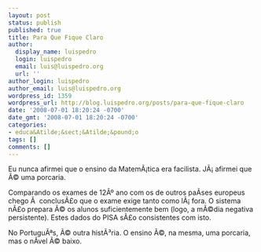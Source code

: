 ```yaml
---
layout: post
status: publish
published: true
title: Para Que Fique Claro
author:
  display_name: luispedro
  login: luispedro
  email: luis@luispedro.org
  url: ''
author_login: luispedro
author_email: luis@luispedro.org
wordpress_id: 1359
wordpress_url: http://blog.luispedro.org/posts/para-que-fique-claro
date: '2008-07-01 18:20:24 -0700'
date_gmt: '2008-07-01 18:20:24 -0700'
categories:
- educa&Atilde;&sect;&Atilde;&pound;o
tags: []
comments: []
---
```

<p>Eu nunca afirmei que o ensino da Matem&Atilde;&iexcl;tica era facilista. J&Atilde;&iexcl; afirmei que &Atilde;&copy; uma porcaria.</p>
<p>Comparando os exames de 12&Acirc;&ordm; ano com os de outros pa&Atilde;&shy;ses europeus chego &Atilde;&nbsp; conclus&Atilde;&pound;o que o exame exige tanto como l&Atilde;&iexcl; fora. O sistema n&Atilde;&pound;o prepara &Atilde;&copy; os alunos suficientemente bem (logo, a m&Atilde;&copy;dia negativa persistente). Estes dados do PISA s&Atilde;&pound;o consistentes com isto.</p>
<p>No Portugu&Atilde;&ordf;s, &Atilde;&copy; outra hist&Atilde;&sup3;ria. O ensino &Atilde;&copy;, na mesma, uma porcaria, mas o n&Atilde;&shy;vel &Atilde;&copy; baixo.</p>
